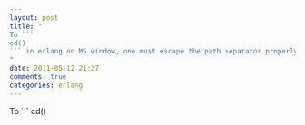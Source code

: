 ```yaml
---
layout: post
title: "
To ```
cd()
``` in erlang on MS window, one must escape the path separator properly.
"
date: 2011-05-12 21:27
comments: true
categories: erlang
---
```


To ```
cd()
``` in erlang on MS window, one must escape the path separator properly.

